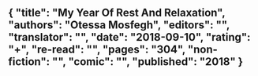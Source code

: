 {
 "title": "My Year Of Rest And Relaxation",
 "authors": "Otessa Mosfegh",
 "editors": "",
 "translator": "",
 "date": "2018-09-10",
 "rating": "+",
 "re-read": "",
 "pages": "304",
 "non-fiction": "",
 "comic": "",
 "published": "2018"
}
---

